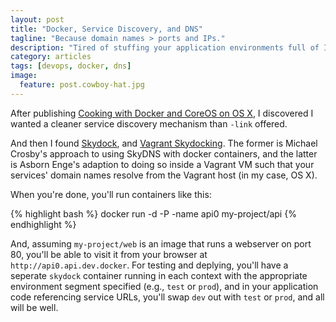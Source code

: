 ```yaml
---
layout: post
title: "Docker, Service Discovery, and DNS"
tagline: "Because domain names > ports and IPs."
description: "Tired of stuffing your application environments full of IPs and ports for service discovery? DNS to the rescue."
category: articles
tags: [devops, docker, dns]
image:
  feature: post.cowboy-hat.jpg
---
```


After publishing [Cooking with Docker and CoreOS on OS X](/articles/docker-coreos-osx/), I discovered I wanted a cleaner service discovery mechanism than `-link` offered.

And then I found [Skydock](https://github.com/crosbymichael/skydock), and [Vagrant Skydocking](http://www.asbjornenge.com/wwc/vagrant_skydocking.html). The former is Michael Crosby's approach to using SkyDNS with docker containers, and the latter is Asborn Enge's adaption to doing so inside a Vagrant VM such that your services' domain names resolve from the Vagrant host (in my case, OS X).

When you're done, you'll run containers like this:

{% highlight bash %}
docker run -d -P -name api0 my-project/api
{% endhighlight %}

And, assuming `my-project/web` is an image that runs a webserver on port 80, you'll be able to visit it from your browser at `http://api0.api.dev.docker`. For testing and deplying, you'll have a seperate `skydock` container running in each context with the appropriate environment segment specified (e.g., `test` or `prod`), and in your application code referencing service URLs, you'll swap `dev` out with `test` or `prod`, and all will be well.

